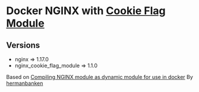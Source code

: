 Docker NGINX with [Cookie Flag Module](https://github.com/AirisX/nginx_cookie_flag_module)
=====
Versions
----
* nginx => 1.17.0
* nginx_cookie_flag_module => 1.1.0

Based on [Compiling NGINX module as dynamic module for use in docker](https://gist.github.com/hermanbanken/96f0ff298c162a522ddbba44cad31081) By [hermanbanken](https://gist.github.com/hermanbanken)
